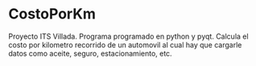 CostoPorKm
==========

Proyecto ITS Villada.
Programa programado en python y pyqt.
Calcula el costo por kilometro recorrido de un automovil al cual hay que cargarle datos como aceite, seguro, estacionamiento, etc.
